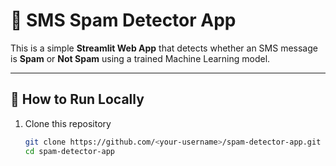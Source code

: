 # 📩 SMS Spam Detector App

This is a simple **Streamlit Web App** that detects whether an SMS message is **Spam** or **Not Spam** using a trained Machine Learning model.

---

## 🚀 How to Run Locally

1. Clone this repository  
   ```bash
   git clone https://github.com/<your-username>/spam-detector-app.git
   cd spam-detector-app
